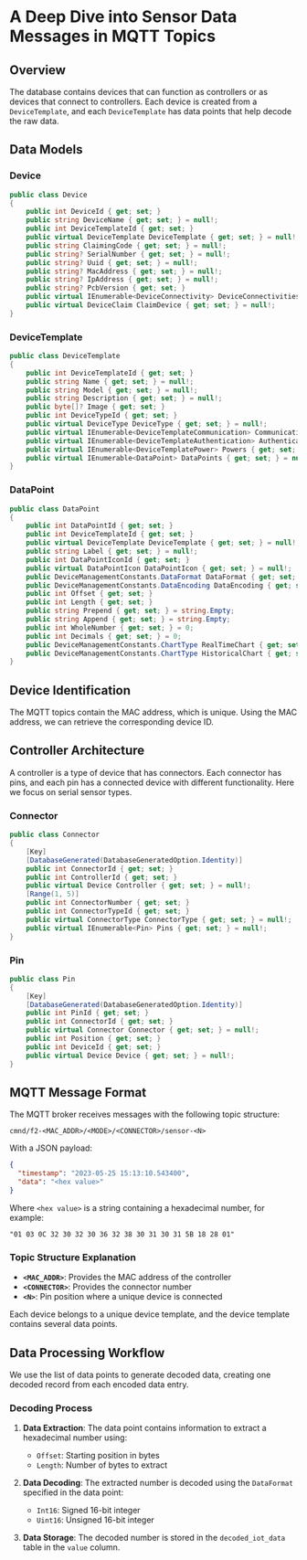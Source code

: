 # A Deep Dive into Sensor Data Messages in MQTT Topics

## Overview

The database contains devices that can function as controllers or as devices that connect to controllers. Each device is created from a `DeviceTemplate`, and each `DeviceTemplate` has data points that help decode the raw data.

## Data Models

### Device

```csharp
public class Device
{
    public int DeviceId { get; set; }
    public string DeviceName { get; set; } = null!;
    public int DeviceTemplateId { get; set; }
    public virtual DeviceTemplate DeviceTemplate { get; set; } = null!;
    public string ClaimingCode { get; set; } = null!;
    public string? SerialNumber { get; set; } = null!;
    public string? Uuid { get; set; } = null!;
    public string? MacAddress { get; set; } = null!;
    public string? IpAddress { get; set; } = null!;
    public string? PcbVersion { get; set; }
    public virtual IEnumerable<DeviceConnectivity> DeviceConnectivities { get; set; } = null!;
    public virtual DeviceClaim ClaimDevice { get; set; } = null!;
}
```

### DeviceTemplate

```csharp
public class DeviceTemplate
{
    public int DeviceTemplateId { get; set; }
    public string Name { get; set; } = null!;
    public string Model { get; set; } = null!;
    public string Description { get; set; } = null!;
    public byte[]? Image { get; set; }
    public int DeviceTypeId { get; set; }
    public virtual DeviceType DeviceType { get; set; } = null!;
    public virtual IEnumerable<DeviceTemplateCommunication> Communications { get; set; } = null!;
    public virtual IEnumerable<DeviceTemplateAuthentication> Authentications { get; set; } = null!;
    public virtual IEnumerable<DeviceTemplatePower> Powers { get; set; } = null!;
    public virtual IEnumerable<DataPoint> DataPoints { get; set; } = null!;        
}
```

### DataPoint

```csharp
public class DataPoint
{
    public int DataPointId { get; set; }
    public int DeviceTemplateId { get; set; }
    public virtual DeviceTemplate DeviceTemplate { get; set; } = null!;
    public string Label { get; set; } = null!;
    public int DataPointIconId { get; set; }
    public virtual DataPointIcon DataPointIcon { get; set; } = null!;
    public DeviceManagementConstants.DataFormat DataFormat { get; set; }
    public DeviceManagementConstants.DataEncoding DataEncoding { get; set; }
    public int Offset { get; set; }
    public int Length { get; set; }
    public string Prepend { get; set; } = string.Empty;
    public string Append { get; set; } = string.Empty;
    public int WholeNumber { get; set; } = 0;
    public int Decimals { get; set; } = 0;
    public DeviceManagementConstants.ChartType RealTimeChart { get; set; }
    public DeviceManagementConstants.ChartType HistoricalChart { get; set; }
}
```
## Device Identification

The MQTT topics contain the MAC address, which is unique. Using the MAC address, we can retrieve the corresponding device ID.

## Controller Architecture

A controller is a type of device that has connectors. Each connector has pins, and each pin has a connected device with different functionality. Here we focus on serial sensor types.

### Connector

```csharp
public class Connector
{
    [Key]
    [DatabaseGenerated(DatabaseGeneratedOption.Identity)]
    public int ConnectorId { get; set; }
    public int ControllerId { get; set; }
    public virtual Device Controller { get; set; } = null!;
    [Range(1, 5)]
    public int ConnectorNumber { get; set; }
    public int ConnectorTypeId { get; set; }
    public virtual ConnectorType ConnectorType { get; set; } = null!;
    public virtual IEnumerable<Pin> Pins { get; set; } = null!;
}
```

### Pin

```csharp
public class Pin
{
    [Key]
    [DatabaseGenerated(DatabaseGeneratedOption.Identity)]
    public int PinId { get; set; }
    public int ConnectorId { get; set; }
    public virtual Connector Connector { get; set; } = null!;
    public int Position { get; set; }
    public int DeviceId { get; set; }
    public virtual Device Device { get; set; } = null!;
}
```

## MQTT Message Format

The MQTT broker receives messages with the following topic structure:

```
cmnd/f2-<MAC_ADDR>/<MODE>/<CONNECTOR>/sensor-<N>
```

With a JSON payload:

```json
{ 
  "timestamp": "2023-05-25 15:13:10.543400", 
  "data": "<hex value>" 
}
```

Where `<hex value>` is a string containing a hexadecimal number, for example:
```
"01 03 0C 32 30 32 30 36 32 38 30 31 30 31 5B 18 28 01"
```

### Topic Structure Explanation

- **`<MAC_ADDR>`**: Provides the MAC address of the controller
- **`<CONNECTOR>`**: Provides the connector number
- **`<N>`**: Pin position where a unique device is connected

Each device belongs to a unique device template, and the device template contains several data points.

## Data Processing Workflow

We use the list of data points to generate decoded data, creating one decoded record from each encoded data entry.

### Decoding Process

1. **Data Extraction**: The data point contains information to extract a hexadecimal number using:
   - `Offset`: Starting position in bytes
   - `Length`: Number of bytes to extract

2. **Data Decoding**: The extracted number is decoded using the `DataFormat` specified in the data point:
   - `Int16`: Signed 16-bit integer
   - `Uint16`: Unsigned 16-bit integer

3. **Data Storage**: The decoded number is stored in the `decoded_iot_data` table in the `value` column.